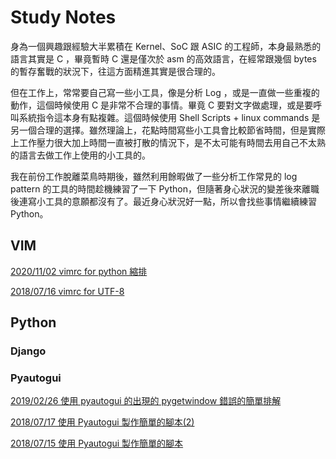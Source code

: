 # Study Notes

身為一個興趣跟經驗大半累積在 Kernel、SoC 跟 ASIC 的工程師，本身最熟悉的語言其實是 C ，畢竟暫時 C 還是僅次於 asm 的高效語言，在經常跟幾個 bytes 的暫存奮戰的狀況下，往這方面精進其實是很合理的。

但在工作上，常常要自己寫一些小工具，像是分析 Log ，或是一直做一些重複的動作，這個時候使用 C 是非常不合理的事情。畢竟 C 要對文字做處理，或是要呼叫系統指令這本身有點複雜。這個時候使用 Shell Scripts + linux commands 是另一個合理的選擇。雖然理論上，花點時間寫些小工具會比較節省時間，但是實際上工作壓力很大加上時間一直被打散的情況下，是不太可能有時間去用自己不太熟的語言去做工作上使用的小工具的。

我在前份工作脫離菜鳥時期後，雖然利用餘暇做了一些分析工作常見的 log pattern 的工具的時間趁機練習了一下 Python，但隨著身心狀況的變差後來離職後連寫小工具的意願都沒有了。最近身心狀況好一點，所以會找些事情繼續練習 Python。

## VIM
[2020/11/02 vimrc for python 縮排](./vim/20201102_vimrc_softstop.md)

[2018/07/16 vimrc for UTF-8](./vim/20180716_vimrc_utf8.md)

## Python
### Django

### Pyautogui
[2019/02/26 使用 pyautogui 的出現的 pygetwindow 錯誤的簡單排解](./python/pyautogui/20190226_pygetwindow.md)

[2018/07/17 使用 Pyautogui 製作簡單的腳本(2)](./python/pyautogui/20180717_pyautogui_2.md)

[2018/07/15 使用 Pyautogui 製作簡單的腳本](./python/pyautogui/20180715_pyautogui.md)


